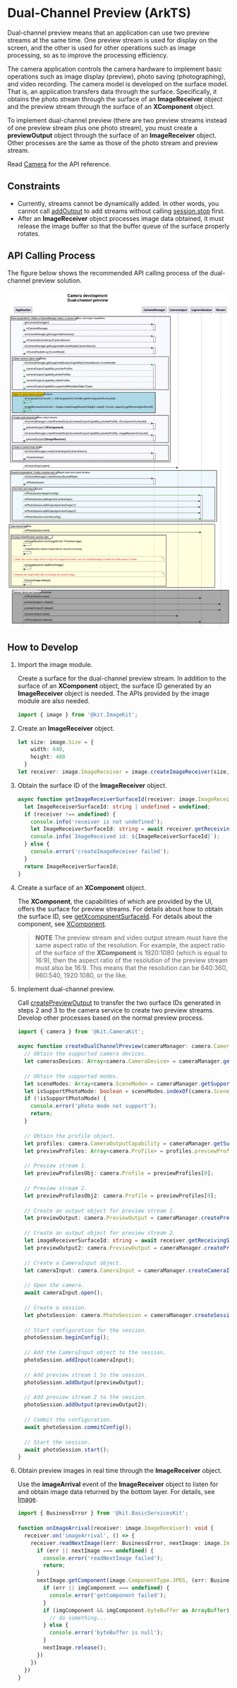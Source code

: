 # Dual-Channel Preview (ArkTS)

Dual-channel preview means that an application can use two preview streams at the same time. One preview stream is used for display on the screen, and the other is used for other operations such as image processing, so as to improve the processing efficiency.

The camera application controls the camera hardware to implement basic operations such as image display (preview), photo saving (photographing), and video recording. The camera model is developed on the surface model. That is, an application transfers data through the surface. Specifically, it obtains the photo stream through the surface of an **ImageReceiver** object and the preview stream through the surface of an **XComponent** object.

To implement dual-channel preview (there are two preview streams instead of one preview stream plus one photo stream), you must create a **previewOutput** object through the surface of an **ImageReceiver** object. Other processes are the same as those of the photo stream and preview stream.

Read [Camera](../../reference/apis-camera-kit/js-apis-camera.md) for the API reference.

## Constraints

- Currently, streams cannot be dynamically added. In other words, you cannot call [addOutput](../../reference/apis-camera-kit/js-apis-camera.md#addoutput11) to add streams without calling [session.stop](../../reference/apis-camera-kit/js-apis-camera.md#stop11) first.
- After an **ImageReceiver** object processes image data obtained, it must release the image buffer so that the buffer queue of the surface properly rotates.

## API Calling Process

The figure below shows the recommended API calling process of the dual-channel preview solution.

![dual-preview-streams-instructions](figures/dual-preview-streams-instructions.png)

## How to Develop

1. Import the image module.

   Create a surface for the dual-channel preview stream. In addition to the surface of an **XComponent** object, the surface ID generated by an **ImageReceiver** object is needed. The APIs provided by the image module are also needed.

   ```ts
   import { image } from '@kit.ImageKit';
   ```
2. Create an **ImageReceiver** object.
   ```ts
   let size: image.Size = {
       width: 640,
       height: 480
     }
   let receiver: image.ImageReceiver = image.createImageReceiver(size, image.ImageFormat.JPEG, 8);
   ```
3. Obtain the surface ID of the **ImageReceiver** object.

   ```ts
   async function getImageReceiverSurfaceId(receiver: image.ImageReceiver): Promise<string | undefined> {
     let ImageReceiverSurfaceId: string | undefined = undefined;
     if (receiver !== undefined) {
       console.info('receiver is not undefined');
       let ImageReceiverSurfaceId: string = await receiver.getReceivingSurfaceId();
       console.info(`ImageReceived id: ${ImageReceiverSurfaceId}`);
     } else {
       console.error('createImageReceiver failed');
     }
     return ImageReceiverSurfaceId;
   }
   ```

4. Create a surface of an **XComponent** object.

   The **XComponent**, the capabilities of which are provided by the UI, offers the surface for preview streams. For details about how to obtain the surface ID, see [getXcomponentSurfaceId](../../reference/apis-arkui/arkui-ts/ts-basic-components-xcomponent.md#getxcomponentsurfaceid). For details about the component, see [XComponent](../../reference/apis-arkui/arkui-ts/ts-basic-components-xcomponent.md).
   > **NOTE**
   > The preview stream and video output stream must have the same aspect ratio of the resolution. For example, the aspect ratio of the surface of the **XComponent** is 1920:1080 (which is equal to 16:9), then the aspect ratio of the resolution of the preview stream must also be 16:9. This means that the resolution can be 640:360, 960:540, 1920:1080, or the like.

5. Implement dual-channel preview.

   Call [createPreviewOutput](../../reference/apis-camera-kit/js-apis-camera.md#createpreviewoutput) to transfer the two surface IDs generated in steps 2 and 3 to the camera service to create two preview streams. Develop other processes based on the normal preview process.

   ```ts
   import { camera } from '@kit.CameraKit';

   async function createDualChannelPreview(cameraManager: camera.CameraManager, XComponentSurfaceId: string, receiver: image.ImageReceiver): Promise<void> {
     // Obtain the supported camera devices.
     let camerasDevices: Array<camera.CameraDevice> = cameraManager.getSupportedCameras();

     // Obtain the supported modes.
     let sceneModes: Array<camera.SceneMode> = cameraManager.getSupportedSceneModes(camerasDevices[0]);
     let isSupportPhotoMode: boolean = sceneModes.indexOf(camera.SceneMode.NORMAL_PHOTO) >= 0;
     if (!isSupportPhotoMode) {
       console.error('photo mode not support');
       return;
     }

     // Obtain the profile object.
     let profiles: camera.CameraOutputCapability = cameraManager.getSupportedOutputCapability(camerasDevices[0], camera.SceneMode.NORMAL_PHOTO); // Obtain the profiles of the camera.
     let previewProfiles: Array<camera.Profile> = profiles.previewProfiles;

     // Preview stream 1.
     let previewProfilesObj: camera.Profile = previewProfiles[0];

     // Preview stream 2.
     let previewProfilesObj2: camera.Profile = previewProfiles[0];

     // Create an output object for preview stream 1.
     let previewOutput: camera.PreviewOutput = cameraManager.createPreviewOutput(previewProfilesObj, XComponentSurfaceId);

     // Create an output object for preview stream 2.
     let imageReceiverSurfaceId: string = await receiver.getReceivingSurfaceId();
     let previewOutput2: camera.PreviewOutput = cameraManager.createPreviewOutput(previewProfilesObj2, imageReceiverSurfaceId);

     // Create a CameraInput object.
     let cameraInput: camera.CameraInput = cameraManager.createCameraInput(camerasDevices[0]);

     // Open the camera.
     await cameraInput.open();

     // Create a session.
     let photoSession: camera.PhotoSession = cameraManager.createSession(camera.SceneMode.NORMAL_PHOTO) as camera.PhotoSession;

     // Start configuration for the session.
     photoSession.beginConfig();

     // Add the CameraInput object to the session.
     photoSession.addInput(cameraInput);

     // Add preview stream 1 to the session.
     photoSession.addOutput(previewOutput);

     // Add preview stream 2 to the session.
     photoSession.addOutput(previewOutput2);

     // Commit the configuration.
     await photoSession.commitConfig();

     // Start the session.
     await photoSession.start();
   }
   ```

6. Obtain preview images in real time through the **ImageReceiver** object.

   Use the **imageArrival** event of the **ImageReceiver** object to listen for and obtain image data returned by the bottom layer. For details, see [Image](../../reference/apis-image-kit/js-apis-image.md).

   ```ts
   import { BusinessError } from '@kit.BasicServicesKit';

   function onImageArrival(receiver: image.ImageReceiver): void {
     receiver.on('imageArrival', () => {
       receiver.readNextImage((err: BusinessError, nextImage: image.Image) => {
         if (err || nextImage === undefined) {
           console.error('readNextImage failed');
           return;
         }
         nextImage.getComponent(image.ComponentType.JPEG, (err: BusinessError, imgComponent: image.Component) => {
           if (err || imgComponent === undefined) {
             console.error('getComponent failed');
           }
           if (imgComponent && imgComponent.byteBuffer as ArrayBuffer) {
             // do something...
           } else {
             console.error('byteBuffer is null');
           }
           nextImage.release();
         })
       })
     })
   }
   ```
